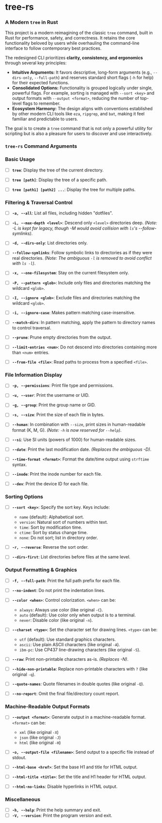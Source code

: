 # tree-rs

### A Modern `tree` in Rust

This project is a modern reimagining of the classic `tree` command, built in Rust for performance, safety, and correctness. It retains the core functionality beloved by users while overhauling the command-line interface to follow contemporary best practices.

The redesigned CLI prioritizes **clarity, consistency, and ergonomics** through several key principles:

*   **Intuitive Arguments:** It favors descriptive, long-form arguments (e.g., `--dirs-only`, `--full-path`) and reserves standard short flags (`-h` for help) for their expected functions.
*   **Consolidated Options:** Functionality is grouped logically under single, powerful flags. For example, sorting is managed with `--sort <key>` and output formats with `--output <format>`, reducing the number of top-level flags to remember.
*   **Ecosystem Harmony:** The design aligns with conventions established by other modern CLI tools like `eza`, `ripgrep`, and `bat`, making it feel familiar and predictable to users.

The goal is to create a `tree` command that is not only a powerful utility for scripting but is also a pleasure for users to discover and use interactively.

### `tree-rs` Command Arguments

### Basic Usage
- [ ] **`tree`**: Display the tree of the current directory.
- [ ] **`tree [path]`**: Display the tree of a specific path.
- [ ] **`tree [path1] [path2] ...`**: Display the tree for multiple paths.


### Filtering & Traversal Control
- [ ] **`-a, --all`**: List all files, including hidden "dotfiles".
- [ ] **`-L, --max-depth <level>`**: Descend only `<level>` directories deep. *(Note: -L is kept for legacy, though -M would avoid collision with `ls`'s --follow-symlinks)*.
- [ ] **`-d, --dirs-only`**: List directories only.
- [ ] **`--follow-symlinks`**: Follow symbolic links to directories as if they were real directories. *(Note: The ambiguous `-l` is removed to avoid conflict with `ls -l`)*.
- [ ] **`-x, --one-filesystem`**: Stay on the current filesystem only.
- [ ] **`-P, --pattern <glob>`**: Include only files and directories matching the wildcard `<glob>`.
- [ ] **`-I, --ignore <glob>`**: Exclude files and directories matching the wildcard `<glob>`.
- [ ] **`-i, --ignore-case`**: Makes pattern matching case-insensitive.
- [ ] **`--match-dirs`**: In pattern matching, apply the pattern to directory names to control traversal.
- [ ] **`--prune`**: Prune empty directories from the output.
- [ ] **`--limit-entries <num>`**: Do not descend into directories containing more than `<num>` entries.
- [ ] **`--from-file <file>`**: Read paths to process from a specified `<file>`.



### File Information Display
- [ ] **`-p, --permissions`**: Print file type and permissions.
- [ ] **`-u, --user`**: Print the username or UID.
- [ ] **`-g, --group`**: Print the group name or GID.
- [ ] **`-s, --size`**: Print the size of each file in bytes.
- [ ] **`--human`**: In combination with `--size`, print sizes in human-readable format (K, M, G). *(Note: `-h` is now reserved for `--help`)*.
- [ ] **`--si`**: Use SI units (powers of 1000) for human-readable sizes.
- [ ] **`--date`**: Print the last modification date. *(Replaces the ambiguous -D)*.
- [ ] **`--time-format <format>`**: Format the date/time output using `strftime` syntax.
- [ ] **`--inode`**: Print the inode number for each file.
- [ ] **`--dev`**: Print the device ID for each file.


### Sorting Options
- [ ] **`--sort <key>`**: Specify the sort key. Keys include:
    - `name` (default): Alphabetical sort.
    - `version`: Natural sort of numbers within text.
    - `time`: Sort by modification time.
    - `ctime`: Sort by status change time.
    - `none`: Do not sort; list in directory order.
- [ ] **`-r, --reverse`**: Reverse the sort order.
- [ ] **`--dirs-first`**: List directories before files at the same level.


### Output Formatting & Graphics
- [ ] **`-f, --full-path`**: Print the full path prefix for each file.
- [ ] **`--no-indent`**: Do not print the indentation lines.
- [ ] **`--color <when>`**: Control colorization. `<when>` can be:
    - `always`: Always use color (like original `-C`).
    - `auto` (default): Use color only when output is to a terminal.
    - `never`: Disable color (like original `-n`).
- [ ] **`--charset <type>`**: Set the character set for drawing lines. `<type>` can be:
    - `utf` (default): Use standard graphics characters.
    - `ascii`: Use plain ASCII characters (like original `-A`).
    - `ibm-pc`: Use CP437 line-drawing characters (like original `-S`).
- [ ] **`--raw`**: Print non-printable characters as-is. *(Replaces -N)*.
- [ ] **`--hide-non-printable`**: Replace non-printable characters with `?` (like original `-q`).
- [ ] **`--quote-names`**: Quote filenames in double quotes (like original `-Q`).
- [ ] **`--no-report`**: Omit the final file/directory count report.


### Machine-Readable Output Formats
- [ ] **`--output <format>`**: Generate output in a machine-readable format. `<format>` can be:
    - `xml` (like original `-X`)
    - `json` (like original `-J`)
    - `html` (like original `-H`)
- [ ] **`-o, --output-file <filename>`**: Send output to a specific file instead of stdout.
- [ ] **`--html-base <href>`**: Set the base H1 and title for HTML output.
- [ ] **`--html-title <title>`**: Set the title and H1 header for HTML output.
- [ ] **`--html-no-links`**: Disable hyperlinks in HTML output.


### Miscellaneous
- [ ] **`-h, --help`**: Print the help summary and exit.
- [ ] **`-V, --version`**: Print the program version and exit.
